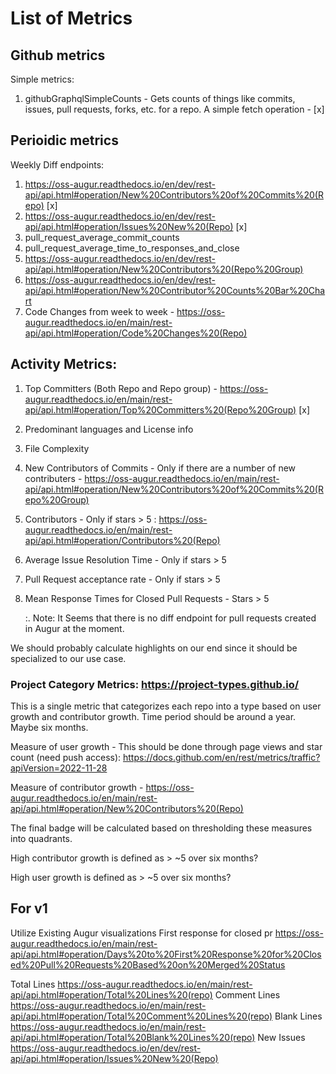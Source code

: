 # List of Metrics

## Github metrics

Simple metrics:
    
1. githubGraphqlSimpleCounts - Gets counts of things like commits, issues, pull requests, forks, etc. for a repo. A simple fetch operation - [x]


## Perioidic metrics

Weekly Diff endpoints:

1. https://oss-augur.readthedocs.io/en/dev/rest-api/api.html#operation/New%20Contributors%20of%20Commits%20(Repo) [x]
2. https://oss-augur.readthedocs.io/en/dev/rest-api/api.html#operation/Issues%20New%20(Repo) [x]
3. pull_request_average_commit_counts
4. pull_request_average_time_to_responses_and_close 
5. https://oss-augur.readthedocs.io/en/dev/rest-api/api.html#operation/New%20Contributors%20(Repo%20Group)
6. https://oss-augur.readthedocs.io/en/dev/rest-api/api.html#operation/New%20Contributor%20Counts%20Bar%20Chart
7. Code Changes from week to week - https://oss-augur.readthedocs.io/en/main/rest-api/api.html#operation/Code%20Changes%20(Repo)

## Activity Metrics:

1. Top Committers (Both Repo and Repo group) - https://oss-augur.readthedocs.io/en/main/rest-api/api.html#operation/Top%20Committers%20(Repo%20Group) [x]

2. Predominant languages and License info

3. File Complexity

2. New Contributors of Commits - Only if there are a number of new contributers - https://oss-augur.readthedocs.io/en/main/rest-api/api.html#operation/New%20Contributors%20of%20Commits%20(Repo%20Group)

3. Contributors - Only if stars > 5 : https://oss-augur.readthedocs.io/en/main/rest-api/api.html#operation/Contributors%20(Repo)

4. Average Issue Resolution Time - Only if stars > 5

5. Pull Request acceptance rate - Only if stars > 5

6. Mean Response Times for Closed Pull Requests - Stars > 5


    :. Note: It Seems that there is no diff endpoint for pull requests created in Augur at the moment.
    
We should probably calculate highlights on our end since it should be specialized to our use case.

### Project Category Metrics: https://project-types.github.io/

This is a single metric that categorizes each repo into a type based on user growth and contributor growth. Time period should be around a
year. Maybe six months.

Measure of user growth - This should be done through page views and star count (need push access): https://docs.github.com/en/rest/metrics/traffic?apiVersion=2022-11-28

Measure of contributor growth - https://oss-augur.readthedocs.io/en/main/rest-api/api.html#operation/New%20Contributors%20(Repo)

The final badge will be calculated based on thresholding these measures into quadrants.

High contributor growth is defined as > ~5 over six months?

High user growth is defined as > ~5 over six months?


## For v1

Utilize Existing Augur visualizations
    First response for closed pr https://oss-augur.readthedocs.io/en/main/rest-api/api.html#operation/Days%20to%20First%20Response%20for%20Closed%20Pull%20Requests%20Based%20on%20Merged%20Status


Total Lines https://oss-augur.readthedocs.io/en/main/rest-api/api.html#operation/Total%20Lines%20(repo)
Comment Lines https://oss-augur.readthedocs.io/en/main/rest-api/api.html#operation/Total%20Comment%20Lines%20(repo)
Blank Lines https://oss-augur.readthedocs.io/en/main/rest-api/api.html#operation/Total%20Blank%20Lines%20(repo)
New Issues https://oss-augur.readthedocs.io/en/dev/rest-api/api.html#operation/Issues%20New%20(Repo)
